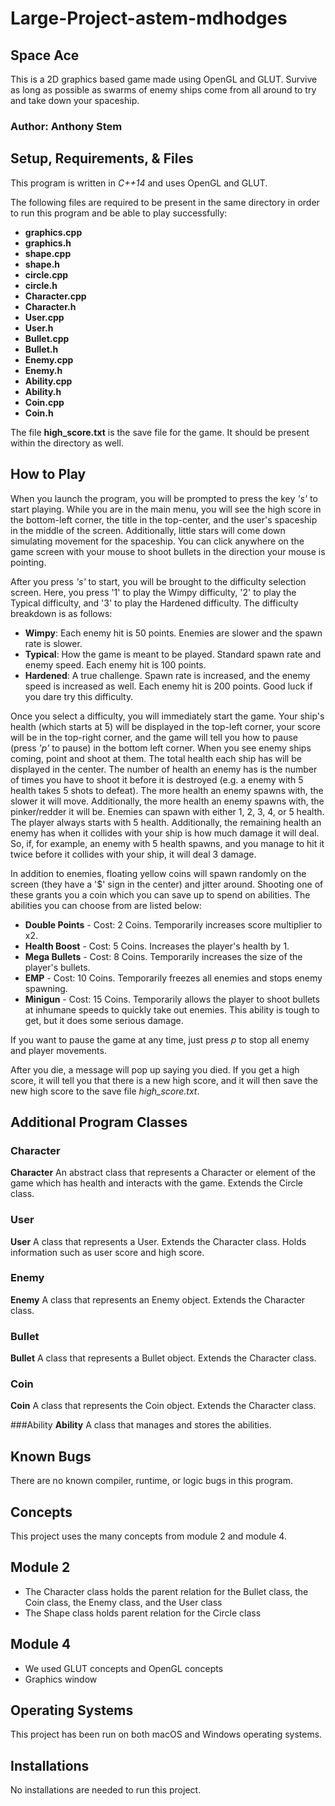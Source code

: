 # Large-Project-astem-mdhodges

## Space Ace
This is a 2D graphics based game made using OpenGL and GLUT. Survive as long as possible as swarms of enemy ships come from all around to try and take down your spaceship.

### Author: Anthony Stem

## Setup, Requirements, & Files
This program is written in *C++14* and uses OpenGL and GLUT.

The following files are required to be present in the same directory in order to run this program and be able to play successfully:
* **graphics.cpp**
* **graphics.h**
* **shape.cpp**
* **shape.h**
* **circle.cpp**
* **circle.h**
* **Character.cpp**
* **Character.h**
* **User.cpp**
* **User.h**
* **Bullet.cpp**
* **Bullet.h**
* **Enemy.cpp**
* **Enemy.h**
* **Ability.cpp**
* **Ability.h**
* **Coin.cpp**
* **Coin.h**

The file **high_score.txt** is the save file for the game. It should be present within the directory as well.


## How to Play
When you launch the program, you will be prompted to press the key *'s'* to start playing. While you are in the main menu, you will see the high score in the bottom-left corner, the title in the top-center, and the user's spaceship in the middle of the screen. Additionally, little stars will come down simulating movement for the spaceship. You can click anywhere on the game screen with your mouse to shoot bullets in the direction your mouse is pointing.

After you press *'s'* to start, you will be brought to the difficulty selection screen. Here, you press '1' to play the Wimpy difficulty, '2' to play the Typical difficulty, and '3' to play the Hardened difficulty. The difficulty breakdown is as follows:

* **Wimpy**: Each enemy hit is 50 points. Enemies are slower and the spawn rate is slower.
* **Typical**: How the game is meant to be played. Standard spawn rate and enemy speed. Each enemy hit is 100 points.
* **Hardened**: A true challenge. Spawn rate is increased, and the enemy speed is increased as well. Each enemy hit is 200 points. Good luck if you dare try this difficulty.

Once you select a difficulty, you will immediately start the game. Your ship's health (which starts at 5) will be displayed in the top-left corner, your score will be in the top-right corner, and the game will tell you how to pause (press *'p'* to pause) in the bottom left corner. When you see enemy ships coming, point and shoot at them. The total health each ship has will be displayed in the center. The number of health an enemy has is the number of times you have to shoot it before it is destroyed (e.g. a enemy with 5 health takes 5 shots to defeat). The more health an enemy spawns with, the slower it will move. Additionally, the more health an enemy spawns with, the pinker/redder it will be. Enemies can spawn with either 1, 2, 3, 4, or 5 health. The player always starts with 5 health. Additionally, the remaining health an enemy has when it collides with your ship is how much damage it will deal. So, if, for example, an enemy with 5 health spawns, and you manage to hit it twice before it collides with your ship, it will deal 3 damage.

In addition to enemies, floating yellow coins will spawn randomly on the screen (they have a '$' sign in the center) and jitter around. Shooting one of these grants you a coin which you can save up to spend on abilities. The abilities you can choose from are listed below:

* **Double Points** - Cost: 2 Coins. Temporarily increases score multiplier to x2.
* **Health Boost** - Cost: 5 Coins. Increases the player's health by 1.
* **Mega Bullets** - Cost: 8 Coins. Temporarily increases the size of the player's bullets.
* **EMP** - Cost: 10 Coins. Temporarily freezes all enemies and stops enemy spawning.
* **Minigun** - Cost: 15 Coins. Temporarily allows the player to shoot bullets at inhumane speeds to quickly take out enemies. This ability is tough to get, but it does some serious damage.

If you want to pause the game at any time, just press *p* to stop all enemy and player movements.

After you die, a message will pop up saying you died. If you get a high score, it will tell you that there is a new high score, and it will then save the new high score to the save file *high_score.txt*.


## Additional Program Classes
### Character
**Character** An abstract class that represents a Character or element of the game which has health and interacts with the game. Extends the Circle class.

### User
**User** A class that represents a User. Extends the Character class. Holds information such as user score and high score.

### Enemy
**Enemy** A class that represents an Enemy object. Extends the Character class.

### Bullet
**Bullet** A class that represents a Bullet object. Extends the Character class.

### Coin
**Coin** A class that represents the Coin object. Extends the Character class.

###Ability
**Ability** A class that manages and stores the abilities.

## Known Bugs
There are no known compiler, runtime, or logic bugs in this program.

## Concepts
This project uses the many concepts from module 2 and module 4. 
## Module 2
* The Character class holds the parent relation for the Bullet class, the Coin class, the Enemy class, and the User class
* The Shape class holds parent relation for the Circle class
## Module 4
* We used GLUT concepts and OpenGL concepts
* Graphics window

## Operating Systems
This project has been run on both macOS and Windows operating systems.

## Installations
No installations are needed to run this project.

